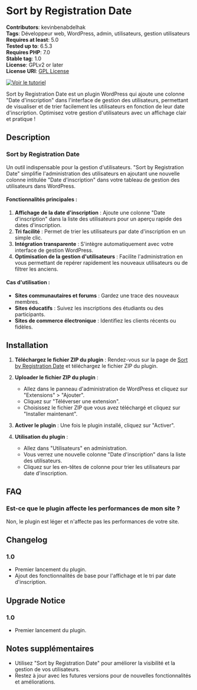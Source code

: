 # Sort by Registration Date

**Contributors**: kevinbenabdelhak  
**Tags**: Développeur web, WordPress, admin, utilisateurs, gestion utilisateurs  
**Requires at least**: 5.0  
**Tested up to**: 6.5.3  
**Requires PHP**: 7.0  
**Stable tag**: 1.0  
**License**: GPLv2 or later  
**License URI**: [GPL License](https://www.gnu.org/licenses/gpl-2.0.html)

[![Voir le tutoriel](https://img.youtube.com/vi/iClrFQKQJCI/maxresdefault.jpg)](https://www.youtube.com/watch?v=iClrFQKQJCI&ab_channel=KevinBenabdelhak)

Sort by Registration Date est un plugin WordPress qui ajoute une colonne "Date d'inscription" dans l'interface de gestion des utilisateurs, permettant de visualiser et de trier facilement les utilisateurs en fonction de leur date d'inscription. Optimisez votre gestion d'utilisateurs avec un affichage clair et pratique !

## Description

### Sort by Registration Date

Un outil indispensable pour la gestion d'utilisateurs. "Sort by Registration Date" simplifie l'administration des utilisateurs en ajoutant une nouvelle colonne intitulée "Date d'inscription" dans votre tableau de gestion des utilisateurs dans WordPress.

#### Fonctionnalités principales :

1. **Affichage de la date d'inscription** : Ajoute une colonne "Date d'inscription" dans la liste des utilisateurs pour un aperçu rapide des dates d'inscription.
2. **Tri facilité** : Permet de trier les utilisateurs par date d'inscription en un simple clic.
3. **Intégration transparente** : S'intègre automatiquement avec votre interface de gestion WordPress.
4. **Optimisation de la gestion d'utilisateurs** : Facilite l'administration en vous permettant de repérer rapidement les nouveaux utilisateurs ou de filtrer les anciens.

#### Cas d'utilisation :

- **Sites communautaires et forums** : Gardez une trace des nouveaux membres.
- **Sites éducatifs** : Suivez les inscriptions des étudiants ou des participants.
- **Sites de commerce électronique** : Identifiez les clients récents ou fidèles.

## Installation

1. **Téléchargez le fichier ZIP du plugin** :
   Rendez-vous sur la page de [Sort by Registration Date](https://kevin-benabdelhak.fr/plugins/sort-by-registration-date/) et téléchargez le fichier ZIP du plugin.

2. **Uploader le fichier ZIP du plugin** :
   - Allez dans le panneau d'administration de WordPress et cliquez sur "Extensions" > "Ajouter".
   - Cliquez sur "Téléverser une extension".
   - Choisissez le fichier ZIP que vous avez téléchargé et cliquez sur "Installer maintenant".

3. **Activer le plugin** :
   Une fois le plugin installé, cliquez sur "Activer".

4. **Utilisation du plugin** :
   - Allez dans "Utilisateurs" en administration.
   - Vous verrez une nouvelle colonne "Date d'inscription" dans la liste des utilisateurs.
   - Cliquez sur les en-têtes de colonne pour trier les utilisateurs par date d'inscription.

## FAQ

### Est-ce que le plugin affecte les performances de mon site ?

Non, le plugin est léger et n'affecte pas les performances de votre site.

## Changelog

### 1.0
* Premier lancement du plugin.
* Ajout des fonctionnalités de base pour l'affichage et le tri par date d'inscription.

## Upgrade Notice

### 1.0
* Premier lancement du plugin.

## Notes supplémentaires

* Utilisez "Sort by Registration Date" pour améliorer la visibilité et la gestion de vos utilisateurs.
* Restez à jour avec les futures versions pour de nouvelles fonctionnalités et améliorations.